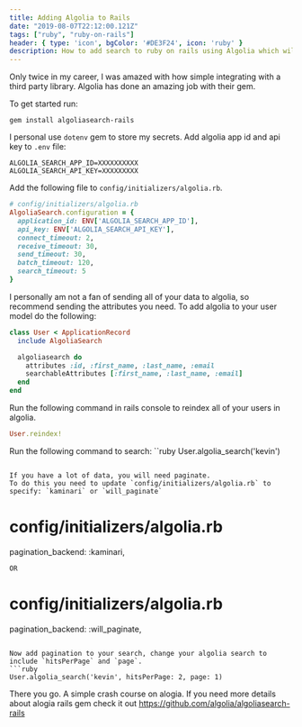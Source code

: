 ```yaml
---
title: Adding Algolia to Rails
date: "2019-08-07T22:12:00.121Z"
tags: ["ruby", "ruby-on-rails"]
header: { type: 'icon', bgColor: '#DE3F24', icon: 'ruby' }
description: How to add search to ruby on rails using Algolia which will simply search queries and speed up search results.
---
```

Only twice in my career, I was amazed with how simple integrating with a third party library.
Algolia has done an amazing job with their gem.

To get started run:
```
gem install algoliasearch-rails
```

I personal use `dotenv` gem to store my secrets.
Add algolia app id and api key to `.env` file:

```
ALGOLIA_SEARCH_APP_ID=XXXXXXXXXX
ALGOLIA_SEARCH_API_KEY=XXXXXXXXX
```

Add the following file to `config/initializers/algolia.rb`.
```ruby
# config/initializers/algolia.rb
AlgoliaSearch.configuration = {
  application_id: ENV['ALGOLIA_SEARCH_APP_ID'],
  api_key: ENV['ALGOLIA_SEARCH_API_KEY'],
  connect_timeout: 2,
  receive_timeout: 30,
  send_timeout: 30,
  batch_timeout: 120,
  search_timeout: 5
}
```

I personally am not a fan of sending all of your data to algolia, so recommend sending the attributes you need.
To add algolia to your user model do the following:
```ruby
class User < ApplicationRecord
  include AlgoliaSearch

  algoliasearch do
    attributes :id, :first_name, :last_name, :email
    searchableAttributes [:first_name, :last_name, :email]
  end
end
```

Run the following command in rails console to reindex all of your users in algolia.
```ruby
User.reindex!
```

Run the following command to search:
``ruby
User.algolia_search('kevin')
```

If you have a lot of data, you will need paginate.
To do this you need to update `config/initializers/algolia.rb` to specify: `kaminari` or `will_paginate`

```
# config/initializers/algolia.rb
pagination_backend: :kaminari,
```
OR
```
# config/initializers/algolia.rb
pagination_backend: :will_paginate,
```

Now add pagination to your search, change your algolia search to include `hitsPerPage` and `page`.
```ruby
User.algolia_search('kevin', hitsPerPage: 2, page: 1)
```

There you go.
A simple crash course on alogia.
If you need more details about alogia rails gem check it out https://github.com/algolia/algoliasearch-rails
